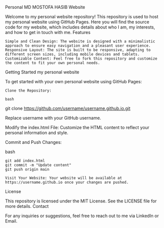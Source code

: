 Personal MD MOSTOFA HASIB  Website

Welcome to my personal website repository! This repository is used to host my personal website using GitHub Pages. Here you will find the source code for my website, which includes details about who I am, my interests, and how to get in touch with me.
Features

    Simple and Clean Design: The website is designed with a minimalistic approach to ensure easy navigation and a pleasant user experience.
    Responsive Layout: The site is built to be responsive, adapting to different screen sizes, including mobile devices and tablets.
    Customizable Content: Feel free to fork this repository and customize the content to fit your own personal needs.

Getting Started my personal website

To get started with your own personal website using GitHub Pages:

    Clone the Repository:

    bash

git clone https://github.com/username/username.github.io.git

Replace username with your GitHub username.

Modify the index.html File: Customize the HTML content to reflect your personal information and style.

Commit and Push Changes:

bash

    git add index.html
    git commit -m "Update content"
    git push origin main

    Visit Your Website: Your website will be available at https://username.github.io once your changes are pushed.

License

This repository is licensed under the MIT License. See the LICENSE file for more details.
Contact

For any inquiries or suggestions, feel free to reach out to me via LinkedIn or Email.
